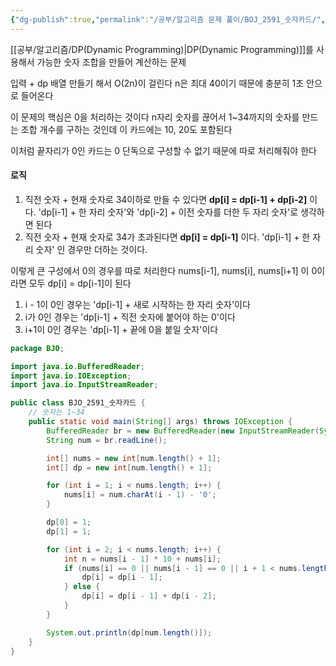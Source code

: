 ```yaml
---
{"dg-publish":true,"permalink":"/공부/알고리즘 문제 풀이/BOJ_2591_숫자카드/","dgPassFrontmatter":true}
---
```


[[공부/알고리즘/DP(Dynamic Programming)\|DP(Dynamic Programming)]]를 사용해서 가능한 숫자 조합을 만들어 계산하는 문제

입력 + dp 배열 만들기 해서 O(2n)이 걸린다
n은 최대 40이기 때문에 충분히 1초 안으로 들어온다

이 문제의 핵심은 0을 처리하는 것이다
n자리 숫자를 끊어서 1~34까지의 숫자를 만드는 조합 개수를 구하는 것인데 이 카드에는 10, 20도 포함된다

이처럼 끝자리가 0인 카드는 0 단독으로 구성할 수 없기 때문에 따로 처리해줘야 한다

#### 로직
1) 직전 숫자 + 현재 숫자로 34이하로 만들 수 있다면 **dp[i] = dp[i-1] + dp[i-2]** 이다. 'dp[i-1] + 한 자리 숫자'와 'dp[i-2] + 이전 숫자를 더한 두 자리 숫자'로 생각하면 된다
2) 직전 숫자 + 현재 숫자로 34가 초과된다면 **dp[i] = dp[i-1]** 이다. 'dp[i-1] + 한 자리 숫자' 인 경우만 더하는 것이다.

이렇게 큰 구성에서 0의 경우를 따로 처리한다
nums[i-1], nums[i], nums[i+1] 이 0이라면 모두 dp[i] = dp[i-1]이 된다
1) i - 1이 0인 경우는 'dp[i-1] + 새로 시작하는 한 자리 숫자'이다
2) i가 0인 경우는 'dp[i-1] + 직전 숫자에 붙어야 하는 0'이다
3) i+1이 0인 경우는 'dp[i-1] + 끝에 0을 붙일 숫자'이다

```java
package BJO;

import java.io.BufferedReader;
import java.io.IOException;
import java.io.InputStreamReader;

public class BJO_2591_숫자카드 {
    // 숫자는 1~34
    public static void main(String[] args) throws IOException {
        BufferedReader br = new BufferedReader(new InputStreamReader(System.in));
        String num = br.readLine();

        int[] nums = new int[num.length() + 1];
        int[] dp = new int[num.length() + 1];

        for (int i = 1; i < nums.length; i++) {
            nums[i] = num.charAt(i - 1) - '0';
        }

        dp[0] = 1;
        dp[1] = 1;

        for (int i = 2; i < nums.length; i++) {
            int n = nums[i - 1] * 10 + nums[i];
            if (nums[i] == 0 || nums[i - 1] == 0 || i + 1 < nums.length && (nums[i + 1] == 0) || n > 34) {
                dp[i] = dp[i - 1];
            } else {
                dp[i] = dp[i - 1] + dp[i - 2];
            }
        }

        System.out.println(dp[num.length()]);
    }
}

```
